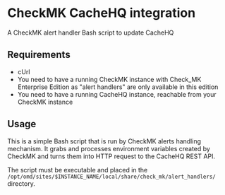 # CheckMK CacheHQ integration
A CheckMK alert handler Bash script to update CacheHQ

## Requirements

* cUrl
* You need to have a running CheckMK instance with Check_MK Enterprise Edition as "alert handlers" are only available in this edition
* You need to have a running CacheHQ instance, reachable from your CheckMK instance

## Usage

This is a simple Bash script that is run by CheckMK alerts handling mechanism. It grabs and processes environment variables created by CheckMK and turns them into HTTP request to the CacheHQ REST API.

The script must be executable and placed in the `/opt/omd/sites/$INSTANCE_NAME/local/share/check_mk/alert_handlers/` directory.
